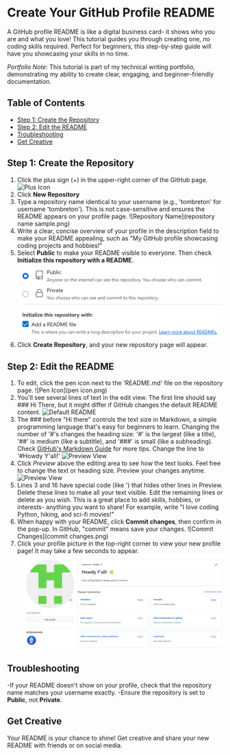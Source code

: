 # Create Your GitHub Profile README

A GitHub profile README is like a digital business card- it shows who you are and what you love! This tutorial guides you through creating one, no coding skills required. Perfect for beginners, this step-by-step guide will have you showcasing your skills in no time.

*Portfolio Note*: This tutorial is part of my technical writing portfolio, demonstrating my ability to create clear, engaging, and beginner-friendly documentation. 

## Table of Contents

- [Step 1: Create the Repository](#step-1-create-the-repository)
- [Step 2: Edit the README](#step-2-edit-the-readme)
- [Troubleshooting](#troubleshooting)
- [Get Creative](#get-creative)

 ## Step 1: Create the Repository

1. Click the plus sign (+) in the upper-right corner of the GitHub page. ![Plus Icon](https://tombreton.github.io/images/plusicon.png)
3. Click **New Repository**
4. Type a repository name identical to your username (e.g., 'tombreton' for username 'tombreton'). This is not case-sensitive and ensures the README appears on your profile page.
   ![Repository Name](repository name sample.png)
5. Write a clear, concise overview of your profile in the description field to make your README appealing, such as "My GitHub profile showcasing coding projects and hobbies!"
6. Select **Public** to make your README visible to everyone. Then check **Initialize this repository with a README**.
   ![Public and Initialize](images/public.png)
7. Click **Create Repository**, and your new repository page will appear.

## Step 2: Edit the README

1. To edit, click the pen icon next to the 'README.md' file on the repository page.
   ![Pen Icon](pen icon.png)
2. You'll see several lines of text in the edit view. The first line should say ### Hi There, but it might differ if GitHub changes the default README content.
   ![Default README](default-readme.png)
3. The ### before "Hi there" controls the text size in Markdown, a simple programming language that's easy for beginners to learn. Changing the number of '#'s changes the heading size: '#' is the largest (like a title), '##' is medium (like a subtitle), and '###' is small (like a subheading). Check [GitHub's Markdown Guide](https://docs.github/en/get-started/writing-on-github/getting-started-with-writing-and-formatting-on-github) for more tips. Change the line to '#Howdy Y'all!'
   ![Preview View](preview-view.png)
4. Click *Preview* above the editing area to see how the text looks. Feel free to change the text or heading size. Preview your changes anytime.
   ![Preview View](images/preview-view.png) 
5. Lines 3 and 16 have special code (like '<!--' and '-->) that hides other lines in Preview. Delete these lines to make all your text visible. Edit the remaining lines or delete as you wish. This is a great place to add skills, hobbies, or interests- anything you want to share! For example, write "I love coding Python, hiking, and sci-fi movies!"
6. When happy with your README, click **Commit changes**, then confirm in the pop-up. In GitHub, "commit" means save your changes.
   ![Commit Changes](commit changes.png)
7. Click your profile picture in the top-right corner to view your new profile page! It may take a few seconds to appear.
   ![Final Profile](myprofile.png)

## Troubleshooting

-If your README doesn't show on your profile, check that the repository name matches your username exactly.
-Ensure the repository is set to **Public**, not **Private**.

## Get Creative

Your README is your chance to shine! Get creative and share your new README with friends or on social media. 
   




